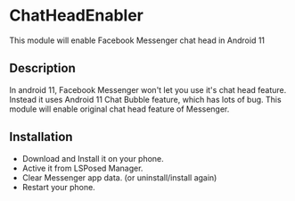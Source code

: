 ChatHeadEnabler
===============

This module will enable Facebook Messenger chat head in Android 11


Description
-----------

In android 11, Facebook Messenger won't let you use it's chat head feature. 
Instead it uses Android 11 Chat Bubble feature, which has lots of bug. 
This module will enable original chat head feature of Messenger.

Installation
------------

* Download and Install it on your phone.
* Active it from LSPosed Manager.
* Clear Messenger app data. (or uninstall/install again)
* Restart your phone.
